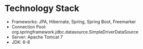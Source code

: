 # Technology Stack
 * Frameworks: JPA, Hibernate, Spring, Spring Boot, Freemarker
 * Connection Pool: org.springframework.jdbc.datasource.SimpleDriverDataSource
 * Server: Apache Tomcat 7
 * JDK: 6-8